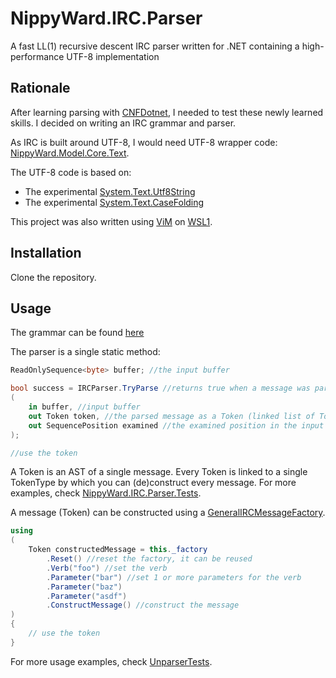 # NippyWard.IRC.Parser
A fast LL(1) recursive descent IRC parser written for .NET containing a high-performance UTF-8 implementation 

## Rationale
After learning parsing with [CNFDotnet](https://github.com/sebaFlame/CNFDotnet), I needed to test these newly learned skills. I decided on writing an IRC grammar and parser.

As IRC is built around UTF-8, I would need UTF-8 wrapper code: [NippyWard.Model.Core.Text](src/NippyWard.Model.Core.Text).

The UTF-8 code is based on:
- The experimental [System.Text.Utf8String](https://github.com/dotnet/corefxlab/tree/archive/src/System.Text.Utf8String)
- The experimental [System.Text.CaseFolding](https://github.com/dotnet/corefxlab/tree/archive/src/System.Text.CaseFolding)

This project was also written using [ViM](https://github.com/vim/vim) on [WSL1](https://docs.microsoft.com/en-us/windows/wsl/install).

## Installation
Clone the repository.

## Usage
The grammar can be found [here](data/ll1_irc_grammar.txt)

The parser is a single static method:
```C#
ReadOnlySequence<byte> buffer; //the input buffer

bool success = IRCParser.TryParse //returns true when a message was parsed
(
    in buffer, //input buffer
    out Token token, //the parsed message as a Token (linked list of Tokens) if success
    out SequencePosition examined //the examined position in the input buffer
);

//use the token
```
A Token is an AST of a single message. Every Token is linked to a single TokenType by which you can (de)construct every message.
For more examples, check [NippyWard.IRC.Parser.Tests](test/NippyWard.IRC.Parser.Tests).

A message (Token) can be constructed using a [GeneralIRCMessageFactory](src/NippyWard.IRC.Parser/GeneralIRCMessageFactory.cs).
```C#
using
(
    Token constructedMessage = this._factory
        .Reset() //reset the factory, it can be reused
        .Verb("foo") //set the verb
        .Parameter("bar") //set 1 or more parameters for the verb
        .Parameter("baz")
        .Parameter("asdf")
        .ConstructMessage() //construct the message
)
{
    // use the token
}
```
For more usage examples, check [UnparserTests](test/NippyWard.IRC.Parser.Tests/UnparserTests.cs).